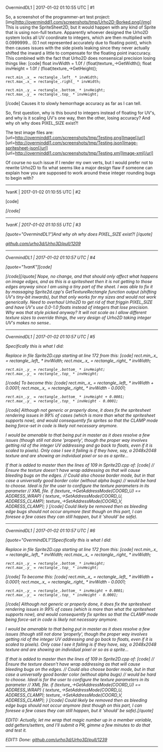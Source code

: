 OvermindDL1 | 2017-01-02 01:10:55 UTC | #1

So, a screenshot of the programmer-art test project:
[img]http://overminddl1.com/screenshots/tmp/Urho2D-Borked.png[/img]
This is using the SpriteSheet2D, but it would happen with any kind of Sprite that is using non-full texture.  Apparently whoever designed the Urho2D system locks all UV coordinate to integers, which are then multiplied with 0.0999999... (0.1 not represented accurately due to floating point), which then causes issues with the side pixels leaking since they never actually shifted the inward a little to compensate for the floating point inaccuracy.  This combined with the fact that Urho2D does nonsensical precision losing things like:
[code]
    float invWidth = 1.0f / (float)texture_->GetWidth();
    float invHeight = 1.0f / (float)texture_->GetHeight();

    rect.min_.x_ = rectangle_.left_ * invWidth;
    rect.max_.x_ = rectangle_.right_ * invWidth;

    rect.min_.y_ = rectangle_.bottom_ * invHeight;
    rect.max_.y_ = rectangle_.top_ * invHeight;
[/code]
Causes it to slowly hemorrhage accuracy as far as I can tell.

So, first question, why is this bound to integers instead of floating for UV's, and why is it scaling UV's one way, then the other, losing accuracy?  And why oh why does PIXEL_SIZE exist?!

The test image files are:
[url=http://overminddl1.com/screenshots/tmp/Testing.png]Image[/url]
[url=http://overminddl1.com/screenshots/tmp/Testing.json]Image-spritesheet-json[/url]
[url=http://overminddl1.com/screenshots/tmp/Testing.xml]Image-xml[/url]

Of course no such issue if I render my own verts, but I would prefer not to rewrite Urho2D to fix what seems like a major design flaw if someone can explain how you are supposed to work around these integer rounding bugs to begin with?

-------------------------

1vanK | 2017-01-02 01:10:55 UTC | #2

[code]<texture>
    <address coord="u" mode="clamp" />
    <address coord="v" mode="clamp" />
<texture>[/code]

-------------------------

1vanK | 2017-01-02 01:10:55 UTC | #3

[quote="OvermindDL1"]And why oh why does PIXEL_SIZE exist?!
[/quote]

[github.com/urho3d/Urho3D/pull/1209](https://github.com/urho3d/Urho3D/pull/1209)

-------------------------

OvermindDL1 | 2017-01-02 01:10:57 UTC | #4

[quote="1vanK"][code]<texture>
    <address coord="u" mode="clamp" />
    <address coord="v" mode="clamp" />
<texture>[/code][/quote]
Nope, no change, and that should only affect what happens on image edges, and as this is a spritesheet then it is not getting to those edges anyway since I am using a tiny part of the sheet.  I was able to fix it by massaging Sprite2d.cpp's GetTextureRectangle function output (shifting UV's tiny-bit inwards), but that only works for my sizes and would not work generically.  Need to overhaul Urho2D to get rid of that friggin PIXEL_SIZE and have UV's use 0.0-1.0 floats instead of integers that lose precision.  Why was that style picked anyway?  It will not scale as I allow different texture sizes to override things, the very design of Urho2D taking integer UV's makes no sense..

-------------------------

OvermindDL1 | 2017-01-02 01:10:57 UTC | #5

Specifically this is what I did:

Replace in file Sprite2D.cpp starting at line 172 from this:
[code]
    rect.min_.x_ = rectangle_.left_ * invWidth;
    rect.max_.x_ = rectangle_.right_ * invWidth;

    rect.min_.y_ = rectangle_.bottom_ * invHeight;
    rect.max_.y_ = rectangle_.top_ * invHeight;
[/code]
To become this:
[code]
    rect.min_.x_ = rectangle_.left_ * invWidth + 0.0001;
    rect.max_.x_ = rectangle_.right_ * invWidth - 0.0001;

    rect.min_.y_ = rectangle_.bottom_ * invHeight + 0.0001;
    rect.max_.y_ = rectangle_.top_ * invHeight - 0.0001;
[/code]
Although not generic or properly done, it does fix the spritesheet rendering issues in 99% of cases (which is more than what the spritesheet supports now), and would consequently fix sprites so that the CLAMP mode being force-set in code is likely not necessary anymore.

I would be amenable to that being put in master as it does resolve a few issues (though still not done 'properly', though the proper way involves getting rid of the integer UV addressing and go back to floats, even if it is scaled to pixels).  Only case I see it failing is if they have, say, a 2048x2048 texture and are showing an individual pixel or so as a sprite...

If that is added to master then the lines of 109 in Sprite2D.cpp of:
[code]
    // Ensure the texture doesn't have wrap addressing as that will cause bleeding bugs on the edges.
    // Could also choose border mode, but in that case a universally good border color (without alpha bugs)
    // would be hard to choose. Ideal is for the user to configure the texture parameters in its parameter
    // XML file.
    if (texture_->GetAddressMode(COORD_U) == ADDRESS_WRAP)
    {
        texture_->SetAddressMode(COORD_U, ADDRESS_CLAMP);
        texture_->SetAddressMode(COORD_V, ADDRESS_CLAMP);
    }
[/code]
Could likely be removed then as bleeding edge bugs should not occur anymore (test though on this part, I can foresee a few cases they can still happen, but it 'should' be safe).

-------------------------

OvermindDL1 | 2017-01-02 01:10:57 UTC | #6

[quote="OvermindDL1"]Specifically this is what I did:

Replace in file Sprite2D.cpp starting at line 172 from this:
[code]
    rect.min_.x_ = rectangle_.left_ * invWidth;
    rect.max_.x_ = rectangle_.right_ * invWidth;

    rect.min_.y_ = rectangle_.bottom_ * invHeight;
    rect.max_.y_ = rectangle_.top_ * invHeight;
[/code]
To become this:
[code]
    rect.min_.x_ = rectangle_.left_ * invWidth + 0.0001;
    rect.max_.x_ = rectangle_.right_ * invWidth - 0.0001;

    rect.min_.y_ = rectangle_.bottom_ * invHeight + 0.0001;
    rect.max_.y_ = rectangle_.top_ * invHeight - 0.0001;
[/code]
Although not generic or properly done, it does fix the spritesheet rendering issues in 99% of cases (which is more than what the spritesheet supports now), and would consequently fix sprites so that the CLAMP mode being force-set in code is likely not necessary anymore.

I would be amenable to that being put in master as it does resolve a few issues (though still not done 'properly', though the proper way involves getting rid of the integer UV addressing and go back to floats, even if it is scaled to pixels).  Only case I see it failing is if they have, say, a 2048x2048 texture and are showing an individual pixel or so as a sprite...

If that is added to master then the lines of 109 in Sprite2D.cpp of:
[code]
    // Ensure the texture doesn't have wrap addressing as that will cause bleeding bugs on the edges.
    // Could also choose border mode, but in that case a universally good border color (without alpha bugs)
    // would be hard to choose. Ideal is for the user to configure the texture parameters in its parameter
    // XML file.
    if (texture_->GetAddressMode(COORD_U) == ADDRESS_WRAP)
    {
        texture_->SetAddressMode(COORD_U, ADDRESS_CLAMP);
        texture_->SetAddressMode(COORD_V, ADDRESS_CLAMP);
    }
[/code]
Could likely be removed then as bleeding edge bugs should not occur anymore (test though on this part, I can foresee a few cases they can still happen, but it 'should' be safe).[/quote]


EDIT0:  Actually, let me wrap that magic number up in a member variable, add getters/setters, and I'll submit a PR, gimme a few minutes to do that and test it.

EDIT1:  Done:  [github.com/urho3d/Urho3D/pull/1239](https://github.com/urho3d/Urho3D/pull/1239)

-------------------------

